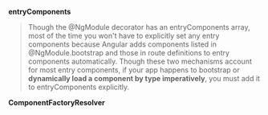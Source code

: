 **entryComponents**
> Though the @NgModule decorator has an entryComponents array, most of the time you won't have to explicitly set any entry components because Angular adds components listed in @NgModule.bootstrap and those in route definitions to entry components automatically. Though these two mechanisms account for most entry components, if your app happens to bootstrap or **dynamically load a component by type imperatively**, you must add it to entryComponents explicitly.

**ComponentFactoryResolver**